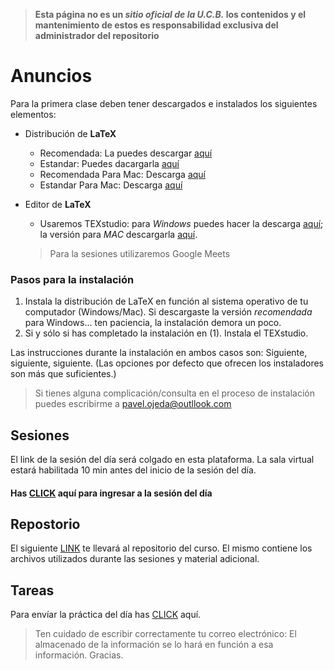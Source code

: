 
> **Esta página no es un *sitio oficial de la U.C.B.* los contenidos y el mantenimiento de estos es responsabilidad exclusiva del administrador del repositorio**

# Anuncios
Para la primera clase deben tener descargados e instalados los siguientes elementos:
  * Distribución de **LaTeX**
     - Recomendada: La puedes descargar [aquí](http://linorg.usp.br/CTAN/systems/windows/protext/)
     - Estandar: Puedes dacargarla [aquí](http://linorg.usp.br/CTAN/systems/windows/protext/)
     - Recomendada Para Mac: Descarga [aquí](https://tug.org/mactex/)
     - Estandar Para Mac: Descarga [aquí](http://tug.org/cgi-bin/mactex-download/BasicTeX.pkg)
  * Editor de **LaTeX**
     - Usaremos TEXstudio:  para *Windows* puedes hacer la descarga [aquí](https://github.com/texstudio-org/texstudio/releases/download/2.12.22/texstudio-2.12.22-win-qt5.exe); la versión para *MAC* descargarla [aquí](https://github.com/texstudio-org/texstudio/releases/download/2.12.22/texstudio-2.12.22-osx.dmg).
     
     
     
     > Para la sesiones utilizaremos Google Meets 
    
### Pasos para la instalación

 1. Instala la distribución de LaTeX en función al sistema operativo de tu computador (Windows/Mac). Si descargaste la versión *recomendada* para Windows... ten paciencia, la instalación demora un poco.
 2. Si y sólo si has completado la instalación en (1). Instala el TEXstudio.
 
 Las instrucciones durante la instalación en ambos casos son: Siguiente, siguiente, siguiente. (Las opciones por defecto que ofrecen los instaladores son más que suficientes.) 
 
 > Si tienes alguna complicación/consulta en el proceso de instalación puedes escribirme a pavel.ojeda@outllook.com   
 
  
## Sesiones
 
 El link de la sesión del día será colgado en esta plataforma. La sala virtual estará habilitada 10 min antes del inicio de la sesión del día.
 
####  Has [CLICK](https://meet.google.com/ceb-rbyd-nyi) aquí para ingresar a la sesión del día
 
 
## Repostorio
 
 El siguiente [LINK](https://u.pcloud.link/publink/show?code=kZ7LwGkZSdQ73NBt7mHgSwNvhnnw9FDiKoDX) te llevará al repositorio del curso. El mismo contiene los archivos utilizados durante las sesiones y material adicional.
 
## Tareas 
 
 Para envíar la práctica del día has [CLICK](https://forms.gle/8cAQAuTNtS1aSRQ5A) aquí.
 
 > Ten cuidado de escribir correctamente tu correo electrónico: El almacenado de la información se lo hará en función a esa información. Gracias.
 
